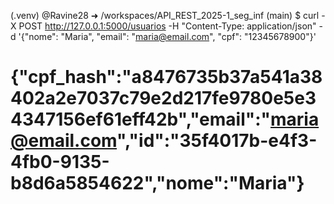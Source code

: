 (.venv) @Ravine28 ➜ /workspaces/API_REST_2025-1_seg_inf (main) $ curl -X POST http://127.0.0.1:5000/usuarios -H "Content-Type: application/json" -d '{"nome": "Maria", "email": "maria@email.com", "cpf": "12345678900"}'



# {"cpf_hash":"a8476735b37a541a38402a2e7037c79e2d217fe9780e5e34347156ef61eff42b","email":"maria@email.com","id":"35f4017b-e4f3-4fb0-9135-b8d6a5854622","nome":"Maria"}
